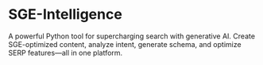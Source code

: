 # SGE-Intelligence
A powerful Python tool for supercharging search with generative AI. Create SGE-optimized content, analyze intent, generate schema, and optimize SERP features—all in one platform.
